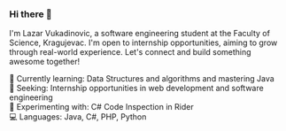 ### Hi there 👋
I'm Lazar Vukadinovic, a software engineering student at the Faculty of Science, Kragujevac.
I'm open to internship opportunities, aiming to grow through real-world experience. Let's connect and build something awesome together!  

🌱 Currently learning: Data Structures and algorithms and mastering Java  
💼 Seeking: Internship opportunities in web development and software engineering  
🧪 Experimenting with: C# Code Inspection in Rider  
💻 Languages: Java, C#, PHP, Python
<!--
**LazarVukadinovic/LazarVukadinovic** is a ✨ _special_ ✨ repository because its `README.md` (this file) appears on your GitHub profile.

Here are some ideas to get you started:

- 🔭 I’m currently working on ...
- 🌱 I’m currently learning ...
- 👯 I’m looking to collaborate on ...
- 🤔 I’m looking for help with ...
- 💬 Ask me about ...
- 📫 How to reach me: ...
- 😄 Pronouns: ...
- ⚡ Fun fact: ...
-->
